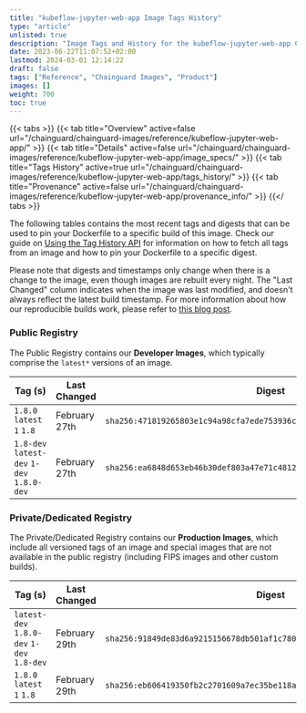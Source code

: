 ```yaml
---
title: "kubeflow-jupyter-web-app Image Tags History"
type: "article"
unlisted: true
description: "Image Tags and History for the kubeflow-jupyter-web-app Chainguard Image"
date: 2023-06-22T11:07:52+02:00
lastmod: 2024-03-01 12:14:22
draft: false
tags: ["Reference", "Chainguard Images", "Product"]
images: []
weight: 700
toc: true
---
```


{{< tabs >}}
{{< tab title="Overview" active=false url="/chainguard/chainguard-images/reference/kubeflow-jupyter-web-app/" >}}
{{< tab title="Details" active=false url="/chainguard/chainguard-images/reference/kubeflow-jupyter-web-app/image_specs/" >}}
{{< tab title="Tags History" active=true url="/chainguard/chainguard-images/reference/kubeflow-jupyter-web-app/tags_history/" >}}
{{< tab title="Provenance" active=false url="/chainguard/chainguard-images/reference/kubeflow-jupyter-web-app/provenance_info/" >}}
{{</ tabs >}}

The following tables contains the most recent tags and digests that can be used to pin your Dockerfile to a specific build of this image. Check our guide on [Using the Tag History API](/chainguard/chainguard-images/using-the-tag-history-api/) for information on how to fetch all tags from an image and how to pin your Dockerfile to a specific digest.

Please note that digests and timestamps only change when there is a change to the image, even though images are rebuilt every night. The "Last Changed" column indicates when the image was last modified, and doesn't always reflect the latest build timestamp. For more information about how our reproducible builds work, please refer to [this blog post](https://www.chainguard.dev/unchained/reproducing-chainguards-reproducible-image-builds).

### Public Registry
The Public Registry contains our **Developer Images**, which typically comprise the `latest*` versions of an image.

| Tag (s)                                     | Last Changed  | Digest                                                                    |
|---------------------------------------------|---------------|---------------------------------------------------------------------------|
|  `1.8.0` `latest` `1` `1.8`                 | February 27th | `sha256:471819265803e1c94a98cfa7ede753936ca88fbdfea53f5654e571e3abb0eb8a` |
|  `1.8-dev` `latest-dev` `1-dev` `1.8.0-dev` | February 27th | `sha256:ea6848d653eb46b30def803a47e71c4812a3e61f1f89463797d8c83707baa28a` |


### Private/Dedicated Registry
The Private/Dedicated Registry contains our **Production Images**, which include all versioned tags of an image and special images that are not available in the public registry (including FIPS images and other custom builds).

| Tag (s)                                     | Last Changed  | Digest                                                                    |
|---------------------------------------------|---------------|---------------------------------------------------------------------------|
|  `latest-dev` `1.8.0-dev` `1-dev` `1.8-dev` | February 29th | `sha256:91849de83d6a9215156678db501af1c7808b52f6b8052e8540c1fbb16d84b7e3` |
|  `1.8.0` `latest` `1` `1.8`                 | February 29th | `sha256:eb606419350fb2c2701609a7ec35be118a4d8ff3823c9ed921dd43da64071dbd` |

